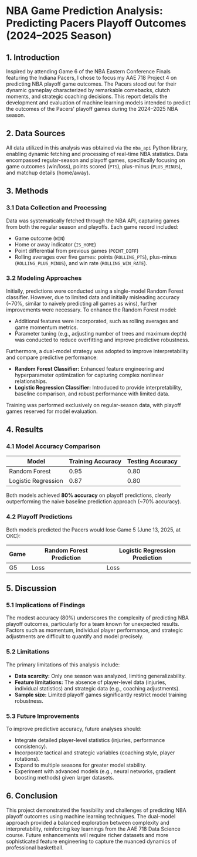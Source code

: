 
# NBA Game Prediction Analysis: Predicting Pacers Playoff Outcomes (2024–2025 Season)

## 1. Introduction

Inspired by attending Game 6 of the NBA Eastern Conference Finals featuring the Indiana Pacers, I chose to focus my AAE 718 Project 4 on predicting NBA playoff game outcomes. The Pacers stood out for their dynamic gameplay characterized by remarkable comebacks, clutch moments, and strategic coaching decisions. This report details the development and evaluation of machine learning models intended to predict the outcomes of the Pacers' playoff games during the 2024–2025 NBA season.

## 2. Data Sources

All data utilized in this analysis was obtained via the `nba_api` Python library, enabling dynamic fetching and processing of real-time NBA statistics. Data encompassed regular-season and playoff games, specifically focusing on game outcomes (win/loss), points scored (`PTS`), plus-minus (`PLUS_MINUS`), and matchup details (home/away).

## 3. Methods

### 3.1 Data Collection and Processing

Data was systematically fetched through the NBA API, capturing games from both the regular season and playoffs. Each game record included:

* Game outcome (`WIN`)
* Home or away indicator (`IS_HOME`)
* Point differential from previous games (`POINT_DIFF`)
* Rolling averages over five games: points (`ROLLING_PTS`), plus-minus (`ROLLING_PLUS_MINUS`), and win rate (`ROLLING_WIN_RATE`).

### 3.2 Modeling Approaches

Initially, predictions were conducted using a single-model Random Forest classifier. However, due to limited data and initially misleading accuracy (~70%, similar to naively predicting all games as wins), further improvements were necessary. To enhance the Random Forest model:

* Additional features were incorporated, such as rolling averages and game momentum metrics.
* Parameter tuning (e.g., adjusting number of trees and maximum depth) was conducted to reduce overfitting and improve predictive robustness.

Furthermore, a dual-model strategy was adopted to improve interpretability and compare predictive performance:

* **Random Forest Classifier:** Enhanced feature engineering and hyperparameter optimization for capturing complex nonlinear relationships.
* **Logistic Regression Classifier:** Introduced to provide interpretability, baseline comparison, and robust performance with limited data.

Training was performed exclusively on regular-season data, with playoff games reserved for model evaluation.

## 4. Results

### 4.1 Model Accuracy Comparison

| Model               | Training Accuracy | Testing Accuracy |
| ------------------- | ----------------- | ---------------- |
| Random Forest       | 0.95              | 0.80             |
| Logistic Regression | 0.87              | 0.80             |

Both models achieved **80% accuracy** on playoff predictions, clearly outperforming the naive baseline prediction approach (~70% accuracy).

### 4.2 Playoff Predictions

Both models predicted the Pacers would lose Game 5 (June 13, 2025, at OKC):

| Game | Random Forest Prediction | Logistic Regression Prediction |
| ---- | ------------------------ | ------------------------------ |
| G5   | Loss                     | Loss                           |

## 5. Discussion

### 5.1 Implications of Findings

The modest accuracy (80%) underscores the complexity of predicting NBA playoff outcomes, particularly for a team known for unexpected results. Factors such as momentum, individual player performance, and strategic adjustments are difficult to quantify and model precisely.

### 5.2 Limitations

The primary limitations of this analysis include:

* **Data scarcity:** Only one season was analyzed, limiting generalizability.
* **Feature limitations:** The absence of player-level data (injuries, individual statistics) and strategic data (e.g., coaching adjustments).
* **Sample size:** Limited playoff games significantly restrict model training robustness.

### 5.3 Future Improvements

To improve predictive accuracy, future analyses should:

* Integrate detailed player-level statistics (injuries, performance consistency).
* Incorporate tactical and strategic variables (coaching style, player rotations).
* Expand to multiple seasons for greater model stability.
* Experiment with advanced models (e.g., neural networks, gradient boosting methods) given larger datasets.

## 6. Conclusion

This project demonstrated the feasibility and challenges of predicting NBA playoff outcomes using machine learning techniques. The dual-model approach provided a balanced exploration between complexity and interpretability, reinforcing key learnings from the AAE 718 Data Science course. Future enhancements will require richer datasets and more sophisticated feature engineering to capture the nuanced dynamics of professional basketball.
